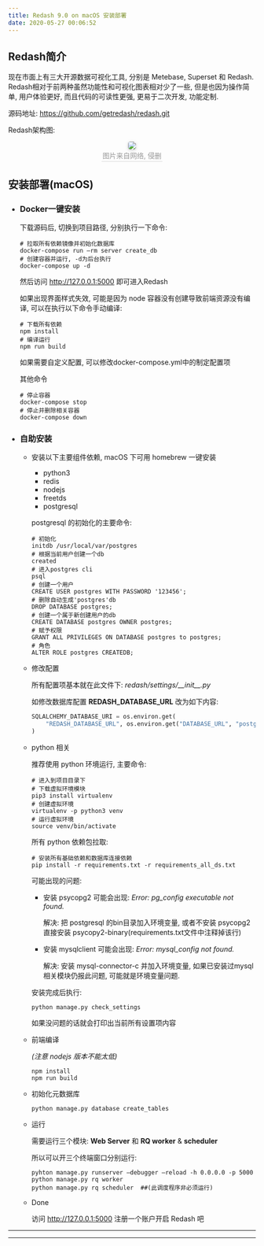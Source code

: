 ```yaml
---
title: Redash 9.0 on macOS 安装部署
date: 2020-05-27 00:06:52
---
```


## Redash简介

现在市面上有三大开源数据可视化工具, 分别是 Metebase, Superset 和 Redash. Redash相对于前两种虽然功能性和可视化图表相对少了一些, 但是也因为操作简单, 用户体验更好, 而且代码的可读性更强, 更易于二次开发, 功能定制.

源码地址: https://github.com/getredash/redash.git


Redash架构图:

<center>
    <img style="border-radius: 0.3125em;box-shadow: 0 2px 4px 0 rgba(34,36,38,.12),0 2px 10px 0 rgba(34,36,38,.08);" src="https://pic1.zhimg.com/v2-50c3f04b9772f0f8f6d3c740a3794b56_r.jpg">
    <br>
    <div style="color:orange; border-bottom: 1px solid #d9d9d9;display: inline-block;color: #999;padding: 2px;">图片来自网络, 侵删</div>
</center>


## 安装部署(macOS)

- ### Docker一键安装

    下载源码后, 切换到项目路径, 分别执行一下命令:
    ```shell
    # 拉取所有依赖镜像并初始化数据库
    docker-compose run –rm server create_db
    # 创建容器并运行, -d为后台执行
    docker-compose up -d
    ```
    然后访问 http://127.0.0.1:5000 即可进入Redash

    如果出现界面样式失效, 可能是因为 node 容器没有创建导致前端资源没有编译, 可以在执行以下命令手动编译:
    ```shell
    # 下载所有依赖
    npm install
    # 编译运行
    npm run build
    ```

    如果需要自定义配置, 可以修改docker-compose.yml中的制定配置项

    其他命令
    ```shell
    # 停止容器
    docker-compose stop
    # 停止并删除相关容器
    docker-compose down
    ```

- ### 自助安装

    - 安装以下主要组件依赖, macOS 下可用 homebrew 一键安装

        - python3
        - redis
        - nodejs
        - freetds
        - postgresql

        postgresql 的初始化的主要命令:
        ```shell
        # 初始化
        initdb /usr/local/var/postgres
        # 根据当前用户创建一个db
        created
        # 进入postgres cli
        psql
        # 创建一个用户
        CREATE USER postgres WITH PASSWORD '123456';
        # 删除自动生成'postgres'db
        DROP DATABASE postgres;
        # 创建一个属于新创建用户的db
        CREATE DATABASE postgres OWNER postgres;
        # 赋予权限
        GRANT ALL PRIVILEGES ON DATABASE postgres to postgres;
        # 角色
        ALTER ROLE postgres CREATEDB;
        ```

    - 修改配置 

        所有配置项基本就在此文件下: *redash/settings/\_\_init\_\_.py* 
        
        如修改数据库配置 **REDASH_DATABASE_URL** 改为如下内容:
        ```python
        SQLALCHEMY_DATABASE_URI = os.environ.get(
            "REDASH_DATABASE_URL", os.environ.get("DATABASE_URL", "postgresql://postgres:123456@127.0.0.1:5432/postgres")
        )
        ```

    - python 相关

        推荐使用 python 环境运行, 主要命令:
        ```shell
        # 进入到项目目录下
        # 下载虚拟环境模块
        pip3 install virtualenv
        # 创建虚拟环境
        virtualenv -p python3 venv
        # 运行虚拟环境
        source venv/bin/activate
        ```
    
        所有 python 依赖包拉取:
        ```shell
        # 安装所有基础依赖和数据库连接依赖
        pip install -r requirements.txt -r requirements_all_ds.txt
        ```

        可能出现的问题:
        - 安装 psycopg2 可能会出现: *Error: pg_config executable not found.*

            解决: 把 postgresql 的bin目录加入环境变量, 或者不安装 psycopg2 直接安装 psycopy2-binary(requirements.txt文件中注释掉该行)
        - 安装 mysqlclient 可能会出现: *Error: mysql_config not found.*

            解决: 安装 mysql-connector-c 并加入环境变量, 如果已安装过mysql相关模块仍报此问题, 可能就是环境变量问题.

        安装完成后执行: 
        ```shell
        python manage.py check_settings
        ```
        如果没问题的话就会打印出当前所有设置项内容

    - 前端编译

        *(注意 nodejs 版本不能太低)*

        ```shell
        npm install
        npm run build
        ```

    - 初始化元数据库

        ```shell
        python manage.py database create_tables
        ```

    - 运行

        需要运行三个模块: **Web Server** 和 **RQ worker** & **scheduler**

        所以可以开三个终端窗口分别运行:
        ```shell
        pyhton manage.py runserver –debugger –reload -h 0.0.0.0 -p 5000
        python manage.py rq worker
        python manage.py rq scheduler  ##(此调度程序非必须运行)
        ```

    - Done
    
        访问 http://127.0.0.1:5000 注册一个账户开启 Redash 吧



---
---